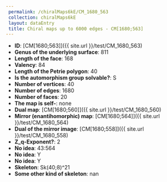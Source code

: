 ```yaml
--- 
 permalink: /chiralMaps6kE/CM_1680_563 
 collection: chiralMaps6kE
 layout: dataEntry
 title: Chiral maps up to 6000 edges - CM[1680;563]
---
```


- **ID**: [CM[1680;563]]({{ site.url }}/test/CM_1680_563)
- **Genus of the underlying surface**: 811
- **Length of the face**: 168
- **Valency**: 84
- **Length of the Petrie polygon**: 40
- **Is the automorphism group solvable?**: S
- **Number of vertices**: 40
- **Number of edges**: 1680
- **Number of faces**: 20
- **The map is self-**: none
- **Dual map**: [CM[1680;560]]({{ site.url }}/test/CM_1680_560)
- **Mirror (enantihomorphic) map**: [CM[1680;564]]({{ site.url }}/test/CM_1680_564)
- **Dual of the mirror image**: [CM[1680;558]]({{ site.url }}/test/CM_1680_558)
- **Z_q-Exponent?**: 2
- **No idea**:  43:564
- **No idea**: Y
- **No idea**: Y
- **Skeleton**: Sk(40;8)^21
- **Some other kind of skeleton**: nan
